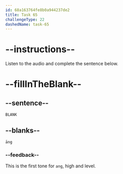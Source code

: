 ```yaml
---
id: 68a163764fe8b0a944237de2
title: Task 65
challengeType: 22
dashedName: task-65
---
```


<!-- (Audio) A: āng -->

# --instructions--

Listen to the audio and complete the sentence below.

# --fillInTheBlank--

## --sentence--

`BLANK`

## --blanks--

`āng`

### --feedback--

This is the first tone for `ang`, high and level.
